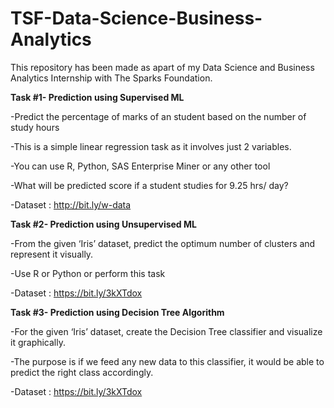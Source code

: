 # TSF-Data-Science-Business-Analytics
This repository has been made as apart of my Data Science and Business Analytics Internship with The Sparks Foundation.


**Task #1- Prediction using Supervised ML** 

-Predict the percentage of marks of an student based on the number of study hours

-This is a simple linear regression task as it involves just 2 variables.

-You can use R, Python, SAS Enterprise Miner or any other tool

-What will be predicted score if a student studies for 9.25 hrs/ day?

-Dataset : http://bit.ly/w-data







**Task #2- Prediction using Unsupervised ML**

-From the given ‘Iris’ dataset, predict the optimum number of clusters and represent it visually.

-Use R or Python or perform this task

-Dataset : https://bit.ly/3kXTdox


**Task #3- Prediction using Decision Tree Algorithm**

-For the given ‘Iris’ dataset, create the Decision Tree classifier and visualize it
graphically.

-The purpose is if we feed any new data to this classifier, it would be able to
predict the right class accordingly.

-Dataset : https://bit.ly/3kXTdox
